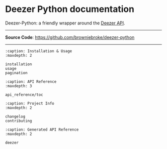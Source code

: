 # Deezer Python documentation

Deezer-Python: a friendly wrapper around the [Deezer API](http://developers.deezer.com/api).

---

**Source Code**: <a href="https://github.com/browniebroke/deezer-python" target="_blank">https://github.com/browniebroke/deezer-python </a>

---

```{toctree}
:caption: Installation & Usage
:maxdepth: 2

installation
usage
pagination
```

```{toctree}
:caption: API Reference
:maxdepth: 3

api_reference/toc
```

```{toctree}
:caption: Project Info
:maxdepth: 2

changelog
contributing
```

```{toctree}
:caption: Generated API Reference
:maxdepth: 2

deezer
```

